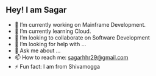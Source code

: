 ## Hey! I am Sagar 

- 🔭 I’m currently working on Mainframe Development.
- 🌱 I’m currently learning Cloud.
- 👯 I’m looking to collaborate on Software Development 
- 🤔 I’m looking for help with ...
- 💬 Ask me about ...
- 📫 How to reach me: sagarhhr29@gmail.com
- ⚡ Fun fact: I am from Shivamogga

